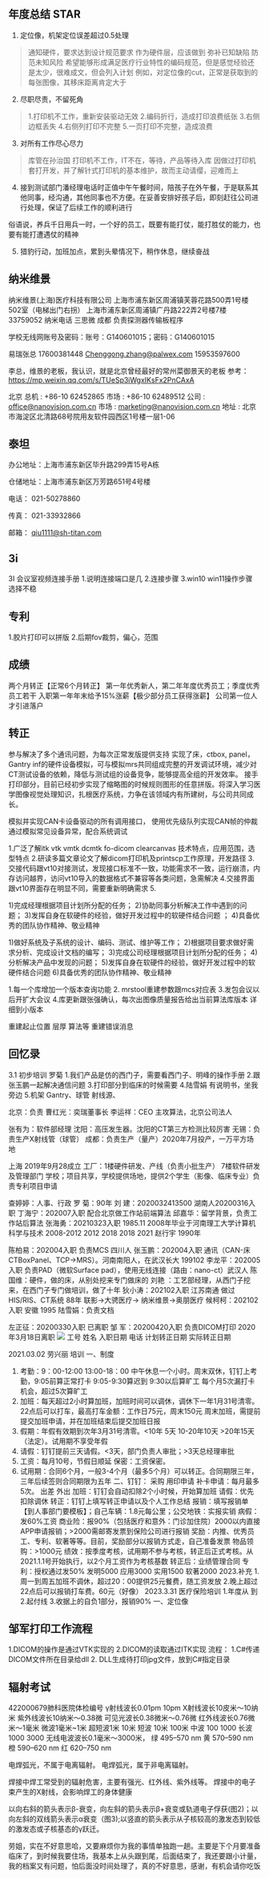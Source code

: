 

## 年度总结 STAR
1. 定位像，机架定位误差超过0.5处理
> 通知硬件，要求达到设计规范要求
作为硬件层，应该做到
弥补已知缺陷
防范未知风险  希望能够形成满足医疗行业特性的编码规范，但是感觉经验还是太少，很难成文，但会列入计划
例如，对定位像的cut，正常是获取到的每张图像，其移床距离肯定大于


2. 尽职尽责，不留死角
> 1.打印机不工作，重新安装驱动无效
2.编码折行，造成打印浪费纸张
3.右侧边框丢失
4.右侧列打印不完整
5.一页打印不完整，造成浪费

3. 对所有工作尽心尽力
> 库管在孙治国 打印机不工作，IT不在，等待，产品等待入库
因做过打印机套打开发，并了解针式打印机的基本维护，故而主动请缨，迎难而上


4. 接到测试部门潘经理电话时正值中午午餐时间，陪孩子在外午餐，于是联系其他同事，经沟通，其他同事也不方便。在妥善安排好孩子后，即刻赶往公司进行处理，保证了后续工作的顺利进行

俗语说，养兵千日用兵一时，一个好的员工，既要有能打仗，能打胜仗的能力，也要有能打遭遇仗的精神

5. 猎豹行动，加班加点，累到头晕情况下，稍作休息，继续奋战



## 纳米维景
纳米维景(上海)医疗科技有限公司
上海市浦东新区周浦镇芙蓉花路500弄1号楼502室（电梯出门右拐）
上海市浦东新区周浦镇广丹路222弄2号楼7楼
33759052 纳米电话
三思微 成都 负责探测器传输板程序

学校无线网账号及密码：账号：G140601015；密码：G140601015

易瑞张总
17600381448
Chenggong.zhang@palwex.com
15953597600

李总，维景的老板，我认识，就是北京曾经最好的常州菜御景天的老板 参考：https://mp.weixin.qq.com/s/TUeSp3iWgxIKsFx2PnCAxA

北京
总机 : +86-10 62452865
市场 : +86-10 62489512
公司 : office@nanovision.com.cn
市场 : marketing@nanovision.com.cn
地址 : 北京市海淀区北清路68号院用友软件园西区1号楼一层1-06
## 泰坦
办公地址：上海市浦东新区毕升路299弄15号A栋

仓储地址：上海市浦东新区万芳路651号4号楼

电话： 021-50278860 

传真： 021-33932866

邮箱： qiu1111@sh-titan.com
## 3i
3I
会议室视频连接手册
1.说明连接端口是几
2.连接步骤
3.win10 win11操作步骤
选择不稳

## 专利
1.胶片打印可以拼版
2.后期fov裁剪，偏心，范围

## 成绩
两个月转正【正常6个月转正】
第一年优秀新人，第二年年度优秀员工；季度优秀员工若干
入职第一年年末给予15%涨薪【极少部分员工获得涨薪】
公司第一位人才引进落户


## 转正

参与解决了多个通讯问题，为每次正常发版提供支持
实现了床，ctbox, panel，Gantry inf的硬件设备模拟，可与模拟mrs共同组成完整的开发调试环境，减少对CT测试设备的依赖，降低与测试组的设备竞争，能够提高全组的开发效率。
接手打印部分，目前已经初步实现了缩略图的时候规则图形的任意拼版。将深入学习医学图像视觉处理知识，扎根医疗系统，力争在该领域内有所建树，与公司共同成长。

模拟并实现CAN卡设备驱动的所有调用接口，
使用优先级队列实现CAN帧的仲裁
通过模拟常见设备异常，配合系统调试

1.广泛了解itk vtk vmtk dcmtk fo-dicom clearcanvas 技术特点，应用范围，选型特点
2.研读多篇文章论文了解dicom打印机及printscp工作原理，开发路径
3.交接代码跟vt10对接测试，发现接口标准不一致，功能需求不一致，运行崩溃，内存访问越界，访问vt10导入的数据格式不兼容等各类问题，急需解决
4.交接界面跟vt10界面存在明显不同，需要重新明确需求
5.


1)完成经理根据项目计划所分配的任务；
2)协助同事分析解决工作中遇到的问题；
3)发挥自身在软硬件的经验，做好开发过程中的软硬件结合问题 ；
4)具备优秀的团队协作精神、敬业精神

1)做好系统及子系统的设计、编码、测试、维护等工作；
2)根据项目要求做好需求分析、完成设计文档的编写； 
3)完成公司经理根据项目计划所分配的任务； 
4)分析解决产品中发现的问题； 
5)发挥自身在软硬件的经验，做好开发过程中的软硬件结合问题 
6)具备优秀的团队协作精神、敬业精神


1.每一个库增加一个版本查询功能
2. mrstool重建参数跟mcs对应表
3.发包会议以后开扩大会议
4.库更新跟张强确认，每次出图像质量报告给出当前算法库版本 详细到小版本

重建起止位置 层厚 算法等
重建错误消息


## 回忆录
3.1 初步培训 罗菊
1.我们产品是仿的西门子，需要看西门子、明峰的操作手册
2.跟张玉鹏一起解决通信问题
3.打印部分到临床的时候需要
4.陆雪娟 有说明书，坐我旁边
5.机架 Gantry、球管 射线源、

北京：负责
曹红光：奕瑞董事长
李运祥：CEO 主攻算法，北京公司法人

张有为：软件部经理
沈阳：高压发生器。沈阳的CT第三方检测比较厉害
无锡：负责生产X射线管（球管）
成都：负责生产（量产）2020年7月投产，一万平方场地

上海 2019年9月28成立
工厂：1楼硬件研发、产线（负责小批生产） 7楼软件研发及管理部门
学校；项目共享，学校提供场地，提供2个学生（影像、临床专业）负责专利项目申请

查婷婷：人事、行政
罗   菊：90年
刘   建：2020032413500 湖南人20200316入职
丁海宁：202007入职 配合北京做工作站前端算法
邱嘉华：留学背景，负责工作站后算法
张海勇：20210323入职 1985.11 2008年毕业于河南理工大学计算机科学与技术 2008-2012 2012 2018 2018 2021
赵行宇 1990年

陈柏易：202004入职 负责MCS  四川人
张玉鹏：202004入职 通讯（CAN-床CTBoxPanel、TCP->MRS）。河南南阳人，在武汉长大  199102
李龙平：202005入职 负责PAD（微软Surface pad），使用无线连接（路由：nano-ct）武汉人 
陈国维：硬件，做的床，从别处挖来专门做床的
刘艳  ：工艺部经理，从西门子挖来，在西门子专门做培训，做了十年
狄小涛：202102入职 江苏南通  做过HIS/RIS、CT系统 88年 联影->大骋医疗-> 纳米维景->奥朋医疗
候柯柯：202102入职 安徽 1995
陆雪娟：负责文档


左正征：20200330入职 已离职
邹  军：20200420入职 负责DICOM打印 2020年3月18日离职
![](vx_images/198323119242518.png)
工号                   姓名                                                                                入职日期                                           电话                  计划转正日期               实际转正日期

2021.03.02 劳兴丽 培训
一、制度
1. 考勤：9：00-12:00 13:00-18：00 中午休息一个小时。周末双休，钉钉上考勤，9:05前算正常打卡 9:05-9:30算迟到 9:30以后算旷工
    每个月5次漏打卡机会，超过5次算旷工
2. 加班：每天超过2小时算加班，加班时间可以调休，调休下一年1月31号清零。22点后可以打车，最高打车金额：工作日75元，周末150元
   周末加班，需提前提交加班申请，并在加班结束后提交加班日报
3. 假期：年假有效期到次年3月31号清零。<10年 5天 10-20年10天  >20年15天（法定）。试用期不享受年假
4. 请假：钉钉提前三天请假。<3天，部门负责人审批；>3天总经理审批
5. 工资：每月10号，节假日顺延
    保密：工资保密。
6. 试用期：合同6个月，一般3-4个月（最多5个月）可以转正。合同期限三年，三年后续签则合同期限为五年
二、钉钉：
       采购
       用印申请
       补卡申请：每月最多5次。
       出差
       外出
       加班：钉钉会自动扣除2个小时候，开始算加班
       请假：优先扣除调休
       转正：钉钉上填写转正申请以及个人工作总结
       报销：填写报销单【到人事部门要模板】；自己车辆：1.8元每公里；公交地铁：实报实销
       病假：发60%工资
       商业险：报90%（包括医疗和意外：门诊加住院）2000以内直接APP申请报销；>2000需邮寄发票到保险公司进行报销
       奖励：内推、优秀员工、专利、软著等等。目前，奖励部分以报销方式走，自己准备发票
       物品领购：>1000元
       绩效：按季度考核，试用期不参与考核，转正后正式考核。从2021.1.1号开始执行，以2个月工资作为考核基数
       转正后：业绩管理合同
       专利：授权通过发50%  发明5000 应用3000 实用1500 软著2000
2023.补充
1.周一到周五加班不调休，超过20：00提供25元餐费，随工资发放
2.晚上超过22点后可以报销打车费。60元（好像）
2023.3.31 医疗保险培训
1.年度从 到
2.起付线
3.收据上的自负1部分，报销90%
一、定位像

## 邹军打印工作流程
1.DICOM的操作是通过VTK实现的
2.DICOM的读取通过ITK实现
流程：
1.C#传递DICOM文件所在目录给dll
2.
DLL生成待打印jpg文件，放到C#指定目录







## 辐射考试
422000679肺科医院体检编号
γ射线波长0.01pm  10pm
X射线波长10皮米～10纳米
紫外线波长10纳米～0.38微
可见光波长0.38微米～0.76微
红外线波长0.76微米～1毫米
微波1毫米~1米
超短波1米 10米
短波  10米 100米
中波 100 1000
长波 1000  3000
无线电波波长0.1毫米～3000米，
绿 495–570 nm 黄 570–590 nm 橙 590–620 nm 红 620–750 nm

电焊弧光，不属于电离辐射。
电焊弧光，属于非电离辐射。

焊接中焊工常受到的辐射危害，主要有强光、红外线、紫外线等。
焊接中的电子束产生的X射线，会影响焊工的身体健康

以向右斜的箭头表示β-衰变，向左斜的箭头表示β+衰变或轨道电子俘获(图2)；以向左斜的双线箭头表示α衰变（图3);以竖直的箭头表示从子核较高的激发态到较低的激发态或子核基态的γ跃迁。



劳姐，实在不好意思哈，又要麻烦你为我的事情单独跑一趟。主要是下个月要准备临床了，到时候我要住场，我基本上从头跟到尾，后面结束了，我还要跟小计量，我的档案又有问题，怕后面没时间处理了，真的不好意思，感谢，有机会请你吃饭


